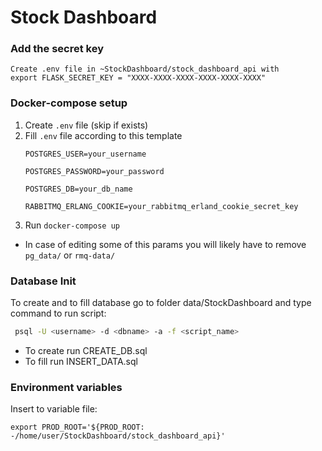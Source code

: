 # Stock Dashboard

### Add the secret key
```
Create .env file in ~StockDashboard/stock_dashboard_api with 
export FLASK_SECRET_KEY = "XXXX-XXXX-XXXX-XXXX-XXXX-XXXX"
```

### Docker-compose setup
1. Create `.env` file (skip if exists)
2. Fill `.env` file according to this template
   ```
   POSTGRES_USER=your_username
   
   POSTGRES_PASSWORD=your_password
   
   POSTGRES_DB=your_db_name
   
   RABBITMQ_ERLANG_COOKIE=your_rabbitmq_erland_cookie_secret_key
   ```
3. Run `docker-compose up`

- In case of editing some of this params you will likely have to remove `pg_data/` or `rmq-data/`

### Database Init

To create and to fill database go to
folder data/StockDashboard and type command to run script:
```bash
 psql -U <username> -d <dbname> -a -f <script_name>
```
- To create run CREATE_DB.sql
- To fill run INSERT_DATA.sql

### Environment variables

Insert to variable file:
```
export PROD_ROOT='${PROD_ROOT: -/home/user/StockDashboard/stock_dashboard_api}'
```
